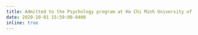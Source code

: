 ```yaml
---
title: Admitted to the Psychology program at Ho Chi Minh University of Education
date: 2020-10-01 15:59:00-0400
inline: true
---
```

